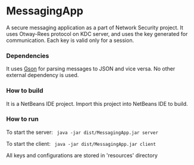 # MessagingApp
A secure messaging application as a part of Network Security project. It uses Otway-Rees protocol on KDC server, and uses the key generated for communication.
Each key is valid only for a session.

### Dependencies
It uses <a href='https://github.com/google/gson'>Gson</a> for parsing messages to JSON and vice versa.
No other external dependency is used.

### How to build
It is a NetBeans IDE project. Import this project into NetBeans IDE to  build.

### How to run
To start the server:
<code>
java -jar dist/MessagingApp.jar server
</code>

To start the client:
<code>
java -jar dist/MessagingApp.jar client
</code>

All keys and configurations are stored in 'resources' directory
